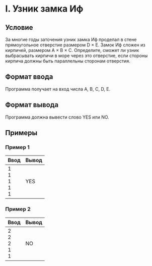 # I. Узник замка Иф

## Условие

За многие годы заточения узник замка Иф проделал в стене прямоугольное отверстие размером D × E. Замок Иф сложен из
кирпичей, размером A × B × C. Определите, сможет ли узник выбрасывать кирпичи в море через это отверстие, если стороны
кирпича должны быть параллельны сторонам отверстия.

## Формат ввода

Программа получает на вход числа A, B, C, D, E.

## Формат вывода

Программа должна вывести слово YES или NO.

## Примеры

### Пример 1

| Ввод                      | Вывод |
|---------------------------|-------|
| 1<br/>1<br/>1<br/>1<br/>1 | YES   |

### Пример 2

| Ввод                      | Вывод |
|---------------------------|-------|
| 2<br/>2<br/>2<br/>1<br/>1 | NO    |
